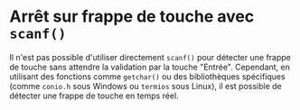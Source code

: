 # Arrêt sur frappe de touche avec `scanf()`

Il n'est pas possible d'utiliser directement `scanf()` pour détecter une frappe de touche sans attendre la validation par la touche "Entrée". Cependant, en utilisant des fonctions comme `getchar()` ou des bibliothèques spécifiques (comme `conio.h` sous Windows ou `termios` sous Linux), il est possible de détecter une frappe de touche en temps réel.